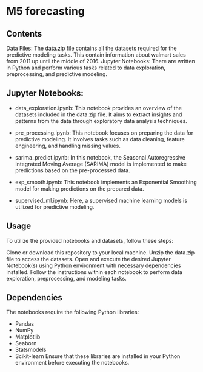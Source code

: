 # M5 forecasting

## Contents
Data Files: The data.zip file contains all the datasets required for the predictive modeling tasks. This contain information about walmart sales from 2011 up until the middle of 2016.
Jupyter Notebooks: There are written in Python and perform various tasks related to data exploration, preprocessing, and predictive modeling.

## Jupyter Notebooks:

- data_exploration.ipynb: This notebook provides an overview of the datasets included in the data.zip file. It aims to extract insights and patterns from the data through exploratory data analysis techniques.

- pre_processing.ipynb: This notebook focuses on preparing the data for predictive modeling. It involves tasks such as data cleaning, feature engineering, and handling missing values.

- sarima_predict.ipynb: In this notebook, the Seasonal Autoregressive Integrated Moving Average (SARIMA) model is implemented to make predictions based on the pre-processed data.

- exp_smooth.ipynb: This notebook implements an Exponential Smoothing model for making predictions on the prepared data.

- supervised_ml.ipynb: Here, a supervised machine learning models is utilized for predictive modeling.

## Usage
To utilize the provided notebooks and datasets, follow these steps:

Clone or download this repository to your local machine.
Unzip the data.zip file to access the datasets.
Open and execute the desired Jupyter Notebook(s) using Python environment with necessary dependencies installed.
Follow the instructions within each notebook to perform data exploration, preprocessing, and modeling tasks.

## Dependencies
The notebooks require the following Python libraries:

- Pandas
- NumPy
- Matplotlib
- Seaborn
- Statsmodels
- Scikit-learn
Ensure that these libraries are installed in your Python environment before executing the notebooks.
